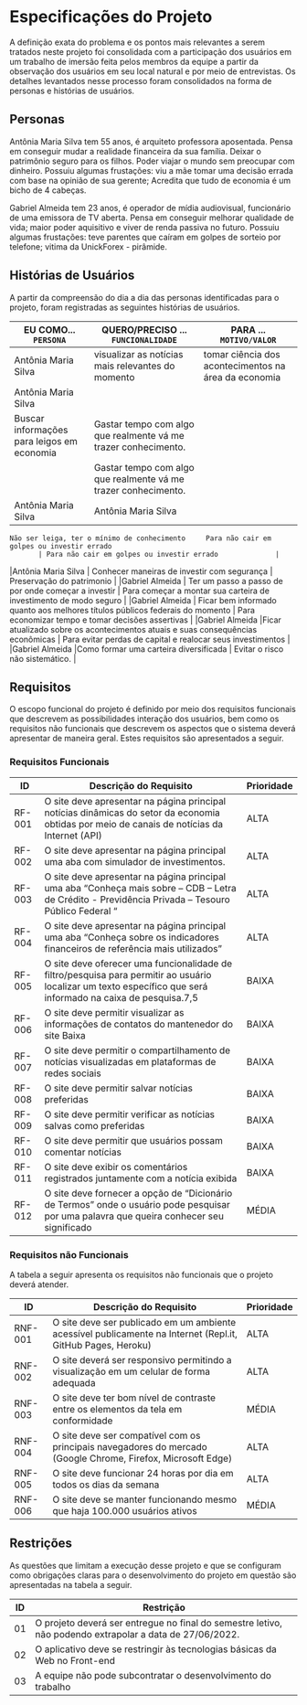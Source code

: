 # Especificações do Projeto

A definição exata do problema e os pontos mais relevantes a serem tratados neste projeto foi consolidada com a participação dos usuários em um trabalho de imersão feita pelos membros da equipe a partir da observação dos usuários em seu local natural e por meio de entrevistas. Os detalhes levantados nesse processo foram consolidados na forma de personas e histórias de usuários.

## Personas

Antônia Maria Silva tem 55 anos, é arquiteto professora aposentada. Pensa em conseguir mudar a realidade financeira da sua família. Deixar o patrimônio seguro para os filhos.	Poder viajar o mundo sem preocupar com dinheiro. Possuiu algumas frustações: viu a mãe tomar uma decisão errada com base na opinião de sua gerente;	Acredita que tudo de economia é um bicho de 4 cabeças.

Gabriel Almeida tem 23 anos, é operador de mídia audiovisual, funcionário de uma emissora de TV aberta. Pensa em conseguir melhorar qualidade de vida; maior poder aquisitivo e viver de renda passiva no futuro. Possuiu algumas frustações: teve parentes que caíram em golpes de sorteio por telefone; vitima da UnickForex - pirâmide.


## Histórias de Usuários

A partir da compreensão do dia a dia das personas identificadas para o projeto, foram registradas as seguintes histórias de usuários.

|EU COMO... `PERSONA`| QUERO/PRECISO ... `FUNCIONALIDADE` |PARA ... `MOTIVO/VALOR`                 |
|--------------------|------------------------------------|----------------------------------------|
|Antônia Maria Silva | visualizar as notícias mais relevantes do momento         | tomar ciência dos acontecimentos na área da economia               |
|Antônia Maria Silva |
	Buscar informações para leigos em economia |	Gastar tempo com algo que realmente vá me trazer conhecimento.
               | Gastar tempo com algo que realmente vá me trazer conhecimento. |
|Antônia Maria Silva | Antônia Maria Silva
	Não ser leiga, ter o mínimo de conhecimento 	Para não cair em golpes ou investir errado
           | Para não cair em golpes ou investir errado              |
|Antônia Maria Silva | Conhecer maneiras de investir com segurança                | Preservação do patrimonio |
|Gabriel Almeida  | Ter um passo a passo de por onde começar a investir           | Para começar a montar sua carteira de investimento de modo seguro             |
|Gabriel Almeida  | Ficar bem informado quanto aos melhores títulos públicos federais do momento           | Para economizar tempo e tomar decisões assertivas            |
|Gabriel Almeida  |Ficar atualizado sobre os acontecimentos atuais e suas consequências econômicas      | Para evitar perdas de capital e realocar seus investimentos   |
|Gabriel Almeida  |Como formar uma carteira diversificada      | Evitar o risco não sistemático.     |


## Requisitos

O escopo funcional do projeto é definido por meio dos requisitos funcionais que descrevem as possibilidades interação dos usuários, bem como os requisitos não funcionais que descrevem os aspectos que o sistema deverá apresentar de maneira geral. Estes requisitos são apresentados a seguir.

### Requisitos Funcionais

|ID    | Descrição do Requisito  | Prioridade |
|------|-----------------------------------------|----|
|RF-001|O site deve apresentar na página principal notícias dinâmicas do setor da economia obtidas por meio de canais de notícias da Internet (API) | ALTA | 
|RF-002| O site deve apresentar na página principal uma aba com simulador de investimentos.   | ALTA |
|RF-003| O site deve apresentar na página principal uma aba “Conheça mais sobre – CDB – Letra de Crédito - Previdência Privada – Tesouro Público Federal “  | ALTA | 
|RF-004| O site deve apresentar na página principal uma aba “Conheça sobre os indicadores financeiros de referência mais utilizados”  | ALTA |
|RF-005| O site deve oferecer uma funcionalidade de filtro/pesquisa para permitir ao usuário localizar um texto específico que será informado na caixa de pesquisa.7,5 | BAIXA | 
|RF-006| O site deve permitir visualizar as informações de contatos do mantenedor do site	Baixa  | BAIXA |
|RF-007| O site deve permitir o compartilhamento de notícias visualizadas em plataformas de redes sociais| BAIXA | 
|RF-008| O site deve permitir salvar notícias preferidas | BAIXA |
|RF-009| O site deve permitir verificar as notícias salvas como preferidas | BAIXA | 
|RF-010| O site deve permitir que usuários possam comentar notícias | BAIXA |
|RF-011| O site deve exibir os comentários registrados juntamente com a notícia exibida | BAIXA | 
|RF-012| O site deve fornecer a opção de “Dicionário de Termos” onde o usuário pode pesquisar por uma palavra que queira conhecer seu significado  | MÉDIA |


### Requisitos não Funcionais

A tabela a seguir apresenta os requisitos não funcionais que o projeto deverá atender.

|ID     | Descrição do Requisito  |Prioridade |
|-------|-------------------------|----|
|RNF-001| O site deve ser publicado em um ambiente acessível publicamente na Internet (Repl.it, GitHub Pages, Heroku)| ALTA | 
|RNF-002| O site deverá ser responsivo permitindo a visualização em um celular de forma adequada|  ALTA | 
|RNF-003| O site deve ter bom nível de contraste entre os elementos da tela em conformidade  | MÉDIA | 
|RNF-004| O site deve ser compatível com os principais navegadores do mercado (Google Chrome, Firefox, Microsoft Edge)	|  ALTA | 
|RNF-005| O site deve funcionar 24 horas por dia em todos os dias da semana| ALTA | 
|RNF-006|O site deve se manter funcionando mesmo que haja 100.000 usuários ativos  |  MÉDIA | 


## Restrições

As questões que limitam a execução desse projeto e que se configuram como obrigações claras para o desenvolvimento do projeto em questão são apresentadas na tabela a seguir.

|ID| Restrição                                             |
|--|-------------------------------------------------------|
|01| O projeto deverá ser entregue no final do semestre letivo, não podendo extrapolar a data de 27/06/2022. |
|02| O aplicativo deve se restringir às tecnologias básicas da Web no Front-end       |
|03| A equipe não pode subcontratar o desenvolvimento do trabalho       |
